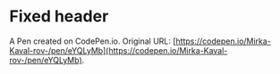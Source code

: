 # Fixed header

A Pen created on CodePen.io. Original URL: [https://codepen.io/Mirka-Kaval-rov-/pen/eYQLyMb](https://codepen.io/Mirka-Kaval-rov-/pen/eYQLyMb).

